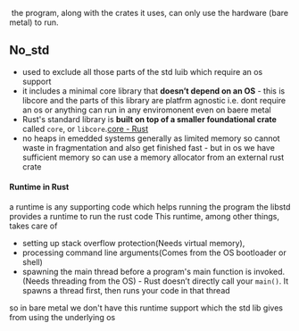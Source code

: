  the program, along with the crates it uses, can only use the hardware (bare metal) to run.
## No_std 
- used to exclude all those parts of the std luib which require an os support 
- it includes a minimal core library that **doesn’t depend on an OS** - this is libcore and the parts of this library are platfrm agnostic i.e. dont require an os or anything can run in any enviromonent even on baere metal 
- Rust's standard library is **built on top of a smaller foundational crate** called `core`, or `libcore`.[core - Rust](https://doc.rust-lang.org/core/)
- no heaps in emedded systems generally as limited memory so cannot waste in fragmentation and also get finished fast - but in os we have sufficient memory so can use a memory allocator from an external rust crate 
#### Runtime in Rust
a runtime is any supporting code which helps running the program 
the libstd provides a runtime to run the rust code 
This runtime, among other things, takes care of 
- setting up stack overflow protection(Needs virtual memory), 
- processing command line arguments(Comes from the OS bootloader or shell)
- spawning the main thread before a program's main function is invoked.(Needs threading from the OS) - Rust doesn’t directly call your `main()`. It spawns a thread first, then runs your code in that thread

so in bare metal we don't have this runtime support which the std lib gives from using the underlying os 